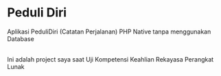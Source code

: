 # Peduli Diri
 Aplikasi PeduliDiri (Catatan Perjalanan) PHP Native tanpa menggunakan Database
 
 <br/>
 Ini adalah project saya saat Uji Kompetensi Keahlian Rekayasa Perangkat Lunak
 <br/>
 <br/>